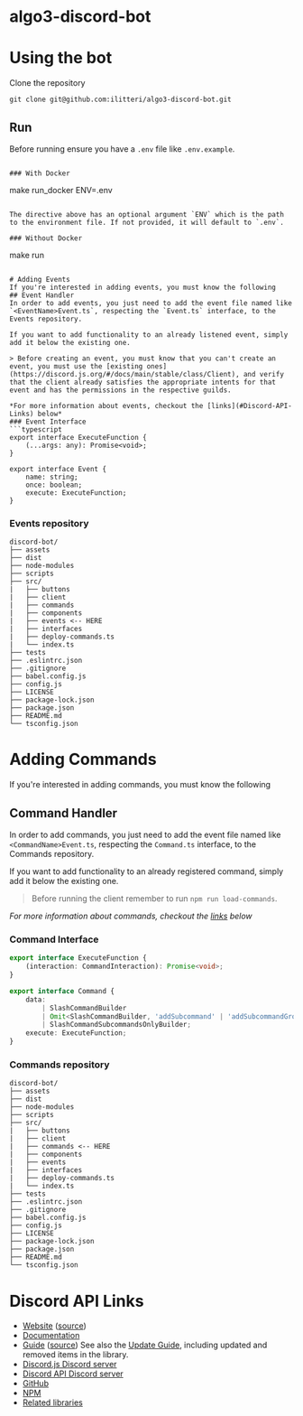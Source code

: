 # algo3-discord-bot

# Using the bot
Clone the repository

```
git clone git@github.com:ilitteri/algo3-discord-bot.git
```

## Run

Before running ensure you have a `.env` file like `.env.example`.

```

### With Docker

```
make run_docker ENV=.env
```

The directive above has an optional argument `ENV` which is the path to the environment file. If not provided, it will default to `.env`.

### Without Docker

```
make run
```

# Adding Events
If you're interested in adding events, you must know the following
## Event Handler
In order to add events, you just need to add the event file named like `<EventName>Event.ts`, respecting the `Event.ts` interface, to the Events repository.

If you want to add functionality to an already listened event, simply add it below the existing one.

> Before creating an event, you must know that you can't create an event, you must use the [existing ones](https://discord.js.org/#/docs/main/stable/class/Client), and verify that the client already satisfies the appropriate intents for that event and has the permissions in the respective guilds.

*For more information about events, checkout the [links](#Discord-API-Links) below*
### Event Interface
```typescript
export interface ExecuteFunction {
    (...args: any): Promise<void>;
}

export interface Event {
    name: string;
    once: boolean;
    execute: ExecuteFunction;
}
```

### Events repository
```
discord-bot/
├── assets
├── dist
├── node-modules
├── scripts
├── src/
|   ├── buttons
|   ├── client
|   ├── commands
|   ├── components
|   ├── events <-- HERE
|   ├── interfaces
|   ├── deploy-commands.ts
|   └── index.ts
├── tests
├── .eslintrc.json
├── .gitignore
├── babel.config.js
├── config.js
├── LICENSE
├── package-lock.json
├── package.json
├── README.md
└── tsconfig.json
```

# Adding Commands
If you're interested in adding commands, you must know the following

## Command Handler
In order to add commands, you just need to add the event file named like `<CommandName>Event.ts`, respecting the `Command.ts` interface, to the Commands repository.

If you want to add functionality to an already registered command, simply add it below the existing one.

> Before running the client remember to run `npm run load-commands`.

*For more information about commands, checkout the [links](#Discord-API-Links) below*
### Command Interface
```typescript
export interface ExecuteFunction {
    (interaction: CommandInteraction): Promise<void>;
}

export interface Command {
    data:
        | SlashCommandBuilder
        | Omit<SlashCommandBuilder, 'addSubcommand' | 'addSubcommandGroup'>
        | SlashCommandSubcommandsOnlyBuilder;
    execute: ExecuteFunction;
}

```

### Commands repository
```
discord-bot/
├── assets
├── dist
├── node-modules
├── scripts
├── src/
|   ├── buttons
|   ├── client
|   ├── commands <-- HERE
|   ├── components
|   ├── events
|   ├── interfaces
|   ├── deploy-commands.ts
|   └── index.ts
├── tests
├── .eslintrc.json
├── .gitignore
├── babel.config.js
├── config.js
├── LICENSE
├── package-lock.json
├── package.json
├── README.md
└── tsconfig.json
```
<!-- # Adding Buttons
If you're interested in adding interactive buttons, you must know the following

## Button Interaction Handler
### Button Interface
```typescript
export interface ExecuteFunction {
    (interaction: ButtonInteraction): Promise<void>;
}

export interface Button {
    data: MessageButton;
    execute: ExecuteFunction;
}

```

### Buttons repository
```
discord-bot/
├── assets
├── dist
├── node-modules
├── scripts
├── src/
|   ├── buttons <-- HERE
|   ├── client
|   ├── commands
|   ├── components
|   ├── events
|   ├── interfaces
|   ├── deploy-commands.ts
|   └── index.ts
├── tests
├── .eslintrc.json
├── .gitignore
├── babel.config.js
├── config.js
├── LICENSE
├── package-lock.json
├── package.json
├── README.md
└── tsconfig.json
``` -->
# Discord API Links

- [Website](https://discord.js.org/) ([source](https://github.com/discordjs/website))
- [Documentation](https://discord.js.org/#/docs)
- [Guide](https://discordjs.guide/) ([source](https://github.com/discordjs/guide))
  See also the [Update Guide](https://discordjs.guide/additional-info/changes-in-v13.html), including updated and removed items in the library.
- [Discord.js Discord server](https://discord.gg/djs)
- [Discord API Discord server](https://discord.gg/discord-api)
- [GitHub](https://github.com/discordjs/discord.js)
- [NPM](https://www.npmjs.com/package/discord.js)
- [Related libraries](https://discord.com/developers/docs/topics/community-resources#libraries)
